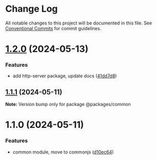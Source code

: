 # Change Log

All notable changes to this project will be documented in this file.
See [Conventional Commits](https://conventionalcommits.org) for commit guidelines.

# [1.2.0](https://github.com/RazumRu/nodejs-universal-boilerplate-libs/compare/@packages/common@1.1.1...@packages/common@1.2.0) (2024-05-13)

### Features

- add http-server package, update docs ([41dd7d8](https://github.com/RazumRu/nodejs-universal-boilerplate-libs/commit/41dd7d859a342c0305b1fe65237ae51ffdea2c91))

## [1.1.1](https://github.com/RazumRu/nodejs-universal-boilerplate-libs/compare/@packages/common@1.1.0...@packages/common@1.1.1) (2024-05-11)

**Note:** Version bump only for package @packages/common

# 1.1.0 (2024-05-11)

### Features

- common module, move to commonjs ([d10ec64](https://github.com/RazumRu/nodejs-universal-boilerplate-libs/commit/d10ec642d8e68a2b4822078b4b0620013c63fd57))

